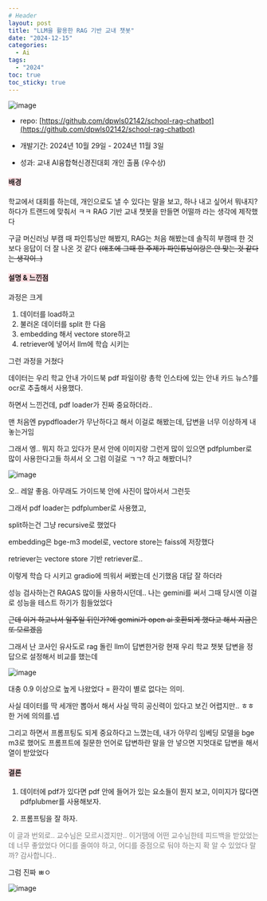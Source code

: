 ```yaml
---
# Header
layout: post
title: "LLM을 활용한 RAG 기반 교내 챗봇"
date: "2024-12-15"
categories: 
  - Ai
tags: 
  - "2024"
toc: true
toc_sticky: true
---
```

![image](https://github.com/user-attachments/assets/304067f3-1d79-48a0-8852-3544a1d60628)

* repo: [https://github.com/dpwls02142/school-rag-chatbot](https://github.com/dpwls02142/school-rag-chatbot)

* 개발기간: 2024년 10월 29일 - 2024년 11월 3일

* 성과: 교내 AI융합혁신경진대회 개인 출품 (우수상)

<h4><b><span style="background-color:#ffdce0">배경</span></b></h4>

학교에서 대회를 하는데, 개인으로도 낼 수 있다는 말을 보고,
하나 내고 싶어서 뭐내지? 하다가 트랜드에 맞춰서 ㅋㅋ RAG 기반 교내 챗봇을 만들면 어떨까 라는 생각에 제작했다

구글 머신러닝 부캠 때 파인튜닝만 해봤지, RAG는 처음 해봤는데 솔직히 부캠때 한 것 보다 응답이 더 잘 나온 것 같다 ~~(애초에 그때 한 주제가 파인튜닝이랑은 안 맞는 것 같다는 생각이..)~~

<h4><b><span style="background-color:#ffdce0">설명 & 느낀점</span></b></h4>

과정은 크게 
1. 데이터를 load하고
2. 불러온 데이터를 split 한 다음
3. embedding 해서 vectore store하고
4. retriever에 넣어서 llm에 학습 시키는

그런 과정을 거쳤다

데이터는 우리 학교 안내 가이드북 pdf 파일이랑
총학 인스타에 있는 안내 카드 뉴스?를 ocr로 추출해서 사용했다.

하면서 느낀건데, pdf loader가 진짜 중요하더라..

맨 처음엔 pypdfloader가 무난하다고 해서 이걸로 해봤는데,
답변을 너무 이상하게 내놓는거임

그래서 엥.. 뭐지 하고 있다가 문서 안에 이미지랑
그런게 많이 있으면 pdfplumber로 많이 사용한다고들 하셔서 오 그럼 이걸로 ㄱㄱ? 하고
해봤더니?

![image](https://i.pinimg.com/736x/8c/9e/13/8c9e13683d0d663de4a4dfdb79b13537.jpg)

오.. 레알 좋음. 아무래도 가이드북 안에 사진이 많아서서 그런듯

그래서 pdf loader는 pdfplumber로 사용했고,

split하는건 그냥 recursive로 했었다

embedding은 bge-m3 model로,
vectore store는 faiss에 저장했다

retriever는 vectore store 기반 retriever로..

이렇게 학습 다 시키고 gradio에 띄워서 써봤는데
신기했음 대답 잘 하더라

성능 검사하는건 RAGAS 많이들 사용하시던데..
나는 gemini를 써서 그때 당시엔 이걸로 성능을 테스트 하기가 힘들었었다

~~근데 이거 하고나서 일주일 뒤인가?에 gemini가 open ai 호환되게 했다고 해서 지금은 또 모르겠음~~

그래서 난 코사인 유사도로 rag 돌린 llm이 답변한거랑 현재 우리 학교 챗봇 답변을 정답으로 설정해서 비교를 했는데

![image](https://github.com/user-attachments/assets/82abe71e-0922-45d9-b648-33185835d39d)

대충 0.9 이상으로 높게 나왔었다 = 환각이 별로 없다는 의미.

사실 데이터를 딱 세개만 뽑아서 해서 사실 딱히 공신력이 있다고 보긴 어렵지만.. ㅎㅎ 한 거에 의의를.넵

그리고 하면서 프롬프팅도 되게 중요하다고 느꼈는데,
내가 아무리 임베딩 모델을 bge m3로 했어도
프롬프트에 질문한 언어로 답변하란 말을 안 넣으면
지멋대로 답변을 해서 열이 받았었다

<h4><b><span style="background-color:#ffdce0">결론</span></b></h4>

1. 데이터에 pdf가 있다면 pdf 안에 들어가 있는 요소들이 뭔지 보고, 이미지가 많다면 pdfplubmer를 사용해보자.

2. 프롬프팅을 잘 하자.


<span style="color: #808080">이 글과 번외로.. 교수님은 모르시겠지만.. 이거땜에 어떤 교수님한테 피드백을 받았었는데 너무 좋았었다 어디를 줄여야 하고, 어디를 중점으로 둬야 하는지 확 알 수 있었다 랄까? 감사합니다..</span>

그럼 진짜 ㅃㅇ


![image](https://i.pinimg.com/736x/b8/2e/8e/b82e8e718d35628b8bc488a94a119e8e.jpg)